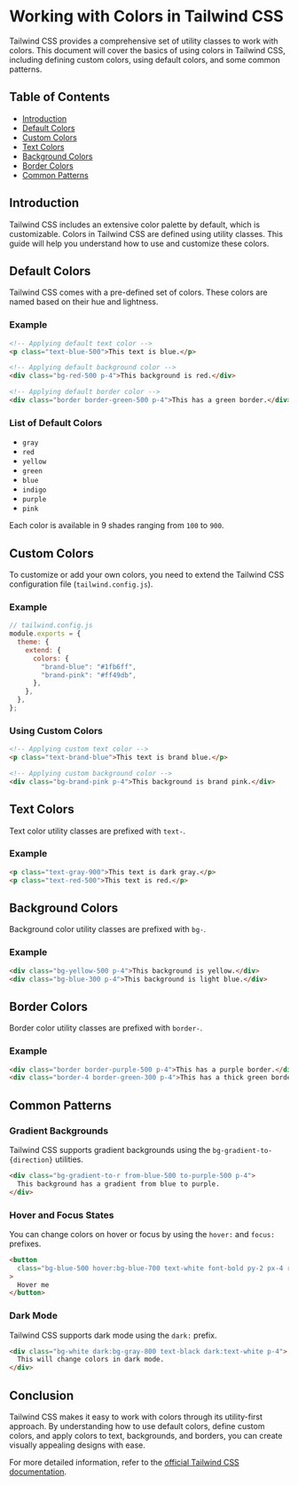# Working with Colors in Tailwind CSS

Tailwind CSS provides a comprehensive set of utility classes to work with colors. This document will cover the basics of using colors in Tailwind CSS, including defining custom colors, using default colors, and some common patterns.

## Table of Contents

- [Introduction](#introduction)
- [Default Colors](#default-colors)
- [Custom Colors](#custom-colors)
- [Text Colors](#text-colors)
- [Background Colors](#background-colors)
- [Border Colors](#border-colors)
- [Common Patterns](#common-patterns)

## Introduction

Tailwind CSS includes an extensive color palette by default, which is customizable. Colors in Tailwind CSS are defined using utility classes. This guide will help you understand how to use and customize these colors.

## Default Colors

Tailwind CSS comes with a pre-defined set of colors. These colors are named based on their hue and lightness.

### Example

```html
<!-- Applying default text color -->
<p class="text-blue-500">This text is blue.</p>

<!-- Applying default background color -->
<div class="bg-red-500 p-4">This background is red.</div>

<!-- Applying default border color -->
<div class="border border-green-500 p-4">This has a green border.</div>
```

### List of Default Colors

- `gray`
- `red`
- `yellow`
- `green`
- `blue`
- `indigo`
- `purple`
- `pink`

Each color is available in 9 shades ranging from `100` to `900`.

## Custom Colors

To customize or add your own colors, you need to extend the Tailwind CSS configuration file (`tailwind.config.js`).

### Example

```js
// tailwind.config.js
module.exports = {
  theme: {
    extend: {
      colors: {
        "brand-blue": "#1fb6ff",
        "brand-pink": "#ff49db",
      },
    },
  },
};
```

### Using Custom Colors

```html
<!-- Applying custom text color -->
<p class="text-brand-blue">This text is brand blue.</p>

<!-- Applying custom background color -->
<div class="bg-brand-pink p-4">This background is brand pink.</div>
```

## Text Colors

Text color utility classes are prefixed with `text-`.

### Example

```html
<p class="text-gray-900">This text is dark gray.</p>
<p class="text-red-500">This text is red.</p>
```

## Background Colors

Background color utility classes are prefixed with `bg-`.

### Example

```html
<div class="bg-yellow-500 p-4">This background is yellow.</div>
<div class="bg-blue-300 p-4">This background is light blue.</div>
```

## Border Colors

Border color utility classes are prefixed with `border-`.

### Example

```html
<div class="border border-purple-500 p-4">This has a purple border.</div>
<div class="border-4 border-green-300 p-4">This has a thick green border.</div>
```

## Common Patterns

### Gradient Backgrounds

Tailwind CSS supports gradient backgrounds using the `bg-gradient-to-{direction}` utilities.

```html
<div class="bg-gradient-to-r from-blue-500 to-purple-500 p-4">
  This background has a gradient from blue to purple.
</div>
```

### Hover and Focus States

You can change colors on hover or focus by using the `hover:` and `focus:` prefixes.

```html
<button
  class="bg-blue-500 hover:bg-blue-700 text-white font-bold py-2 px-4 rounded"
>
  Hover me
</button>
```

### Dark Mode

Tailwind CSS supports dark mode using the `dark:` prefix.

```html
<div class="bg-white dark:bg-gray-800 text-black dark:text-white p-4">
  This will change colors in dark mode.
</div>
```

## Conclusion

Tailwind CSS makes it easy to work with colors through its utility-first approach. By understanding how to use default colors, define custom colors, and apply colors to text, backgrounds, and borders, you can create visually appealing designs with ease.

For more detailed information, refer to the [official Tailwind CSS documentation](https://tailwindcss.com/docs/customizing-colors).
